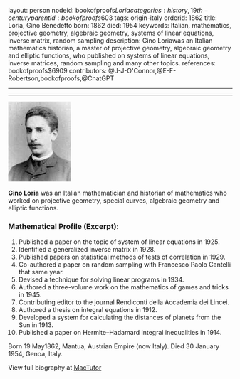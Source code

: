 layout: person
nodeid: bookofproofs$Loria
categories: history,19th-century
parentid: bookofproofs$603
tags: origin-italy
orderid: 1862
title: Loria, Gino Benedetto
born: 1862
died: 1954
keywords: Italian, mathematics, projective geometry, algebraic geometry, systems of linear equations, inverse matrix, random sampling
description: Gino Loriawas an Italian mathematics historian, a master of projective geometry, algebraic geometry and elliptic functions, who published on systems of linear equations, inverse matrices, random sampling and many other topics.
references: bookofproofs$6909
contributors: @J-J-O'Connor,@E-F-Robertson,bookofproofs,@ChatGPT

---



---

![Loria.jpg](https://github.com/bookofproofs/bookofproofs.github.io/blob/main/_sources/_assets/images/portraits/Loria.jpg?raw=true)

**Gino Loria** was an Italian mathematician and historian of mathematics who worked on projective geometry, special curves, algebraic geometry and elliptic functions.

### Mathematical Profile (Excerpt):
1. Published a paper on the topic of system of linear equations in 1925.
2. Identified a generalized inverse matrix in 1928.
3. Published papers on statistical methods of tests of correlation in 1929.
4. Co-authored a paper on random sampling with Francesco Paolo Cantelli that same year.
5. Devised a technique for solving linear programs in 1934.
6. Authored a three-volume work on the mathematics of games and tricks in 1945.
7. Contributing editor to the journal Rendiconti della Accademia dei Lincei.
8. Authored a thesis on integral equations in 1912.
9. Developed a system for calculating the distances of planets from the Sun in 1913.
10. Published a paper on Hermite–Hadamard integral inequalities in 1914.

Born 19 May1862, Mantua, Austrian Empire (now Italy). Died 30 January 1954, Genoa, Italy.

View full biography at [MacTutor](https://mathshistory.st-andrews.ac.uk/Biographies/Loria/)
